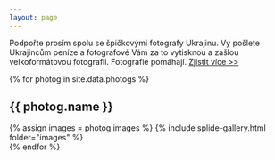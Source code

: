 ```yaml
---
layout: page
---
```


Podpořte prosím spolu se špičkovými fotografy Ukrajinu. Vy pošlete Ukrajincům peníze a fotografové Vám za to vytisknou a zašlou velkoformátovou fotografii. Fotografie pomáhají. [Zjistit více >>](/o-projektu)


{% for photog in site.data.photogs %}
<!-- ## [{{ photog.name }}](/fotografove/{{ photog.slug }}) -->
## {{ photog.name }}
<div class="gallery">
{% assign images = photog.images %}
{% include splide-gallery.html folder="images" %}
</div>
{% endfor %}
